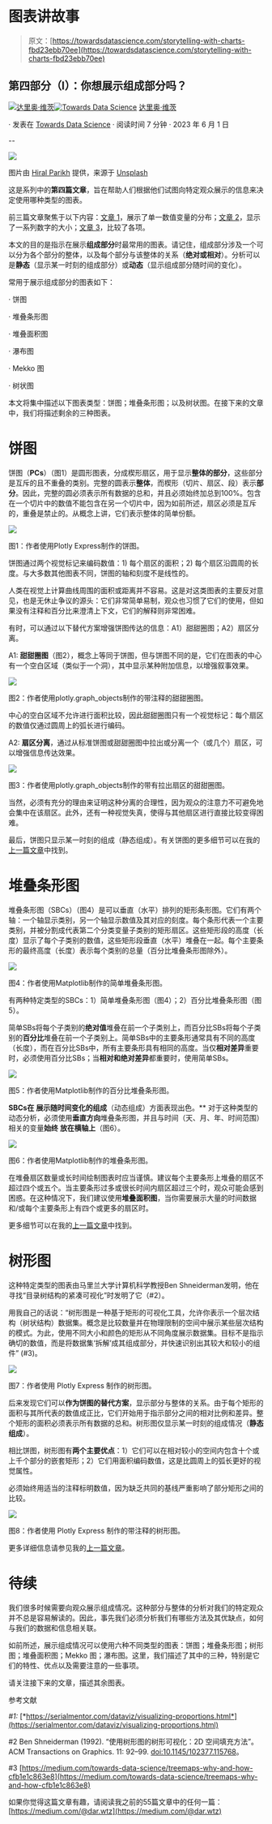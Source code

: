 # 图表讲故事

> 原文：[https://towardsdatascience.com/storytelling-with-charts-fbd23ebb70ee](https://towardsdatascience.com/storytelling-with-charts-fbd23ebb70ee)

## 第四部分（I）：你想展示组成部分吗？

[](https://medium.com/@dar.wtz?source=post_page-----fbd23ebb70ee--------------------------------)[![达里奥·维茨](../Images/28efa942b4c5bd2763d58c44584cf583.png)](https://medium.com/@dar.wtz?source=post_page-----fbd23ebb70ee--------------------------------)[](https://towardsdatascience.com/?source=post_page-----fbd23ebb70ee--------------------------------)[![Towards Data Science](../Images/a6ff2676ffcc0c7aad8aaf1d79379785.png)](https://towardsdatascience.com/?source=post_page-----fbd23ebb70ee--------------------------------) [达里奥·维茨](https://medium.com/@dar.wtz?source=post_page-----fbd23ebb70ee--------------------------------)

· 发表在 [Towards Data Science](https://towardsdatascience.com/?source=post_page-----fbd23ebb70ee--------------------------------) · 阅读时间 7 分钟 · 2023 年 6 月 1 日

--

![](../Images/7e1fa8f5fdac66c4700d609cc86e876c.png)

图片由 [Hiral Parikh](https://unsplash.com/@hiral_parikh98?utm_source=medium&utm_medium=referral) 提供，来源于 [Unsplash](https://unsplash.com/?utm_source=medium&utm_medium=referral)

这是系列中的**第四篇文章**，旨在帮助人们根据他们试图向特定观众展示的信息来决定使用哪种类型的图表。

前三篇文章聚焦于以下内容：[文章 1](https://medium.com/towards-data-science/storytelling-with-charts-23dd41096721)，展示了单一数值变量的分布；[文章 2](https://medium.com/towards-data-science/storytelling-with-charts-dae59034f60)，显示了一系列数字的大小；[文章 3](https://medium.com/towards-data-science/storytelling-with-charts-c59c52c49871)，比较了各项。

本文的目的是指示在展示**组成部分**时最常用的图表。请记住，组成部分涉及一个可以分为各个部分的整体，以及每个部分与该整体的关系（**绝对或相对**）。分析可以是**静态**（显示某一时刻的组成部分）或**动态**（显示组成部分随时间的变化）。

常用于展示组成部分的图表如下：

· 饼图

· 堆叠条形图

· 堆叠面积图

· 瀑布图

· Mekko 图

· 树状图

本文将集中描述以下图表类型：饼图；堆叠条形图；以及树状图。在接下来的文章中，我们将描述剩余的三种图表。

# **饼图**

饼图（**PCs**）（图1）是圆形图表，分成楔形扇区，用于显示**整体的部分**，这些部分是互斥的且不重叠的类别。完整的圆表示**整体**，而楔形（切片、扇区、段）表示**部分**。因此，完整的圆必须表示所有数据的总和，并且必须始终加总到100%。包含在一个切片中的数值不能包含在另一个切片中，因为如前所述，扇区必须是互斥的，重叠是禁止的。从概念上讲，它们表示整体的简单份额。

![](../Images/8efbed0bd06b67e1a22b229df85b508b.png)

图1：作者使用Plotly Express制作的饼图。

饼图通过两个视觉标记来编码数值：1) 每个扇区的面积；2) 每个扇区沿圆周的长度。与大多数其他图表不同，饼图的轴和刻度不是线性的。

人类在视觉上计算曲线周围的面积或距离并不容易。这是对这类图表的主要反对意见，也是无休止争议的源头：它们非常简单易制，观众也习惯了它们的使用，但如果没有注释和百分比来澄清上下文，它们的解释则非常困难。

有时，可以通过以下替代方案增强饼图传达的信息：A1）甜甜圈图；A2）扇区分离。

A1: **甜甜圈图**（图2），概念上等同于饼图，但与饼图不同的是，它们在图表的中心有一个空白区域（类似于一个洞），其中显示某种附加信息，以增强叙事效果。

![](../Images/35007673d664a1965a30a928ebed4109.png)

图2：作者使用plotly.graph_objects制作的带注释的甜甜圈图。

中心的空白区域不允许进行面积比较，因此甜甜圈图只有一个视觉标记：每个扇区的数值仅通过圆周上的弧长进行编码。

A2: **扇区分离**，通过从标准饼图或甜甜圈图中拉出或分离一个（或几个）扇区，可以增强信息传达效果。

![](../Images/7abfc38cba203b2937f6aaaded76dab3.png)

图3：作者使用plotly.graph_objects制作的带有拉出扇区的甜甜圈图。

当然，必须有充分的理由来证明这种分离的合理性，因为观众的注意力不可避免地会集中在该扇区。此外，还有一种视觉失真，使得与其他扇区进行直接比较变得困难。

最后，饼图只显示某一时刻的组成（静态组成）。有关饼图的更多细节可以在我的[上一篇文章](https://medium.com/towards-data-science/pie-donut-charts-with-plotly-d5524a60295b)中找到。

# **堆叠条形图**

堆叠条形图（SBCs）（图4）是可以垂直（水平）排列的矩形条形图。它们有两个轴：一个轴显示类别，另一个轴显示数值及其对应的刻度。每个条形代表一个主要类别，并被分割成代表第二个分类变量子类别的矩形扇区。这些矩形段的高度（长度）显示了每个子类别的数值，这些矩形段垂直（水平）堆叠在一起。每个主要条形的最终高度（长度）表示每个类别的总量（百分比堆叠条形图除外）。

![](../Images/d35f1145936d09a4ac1f61b5847952fd.png)

图4：作者使用Matplotlib制作的简单堆叠条形图。

有两种特定类型的SBCs：1）简单堆叠条形图（图4）；2）百分比堆叠条形图（图5）。

简单SBs将每个子类别的**绝对值**堆叠在前一个子类别上，而百分比SBs将每个子类别的**百分比**堆叠在前一个子类别上。简单SBs中的主要条形通常具有不同的高度（长度），而在百分比SBs中，所有主要条形具有相同的高度。当仅**相对差异**重要时，必须使用百分比SBs；当**相对和绝对差异**都重要时，使用简单SBs。

![](../Images/d737e340fef6fedf1b44400c5ba925f4.png)

图5：作者使用Matplotlib制作的百分比堆叠条形图。

**SBCs在** **展示随时间变化的组成**（动态组成）方面表现出色。** 对于这种类型的动态分析，必须使用**垂直方向**堆叠条形图，并且与时间（天、月、年、时间范围）相关的变量**始终** **放在横轴上**（图6）。

![](../Images/b4c2dd9942ee013dfc4273e438c7926a.png)

图6：作者使用Matplotlib制作的堆叠条形图。

在堆叠扇区数量或长时间绘制图表时应当谨慎。建议每个主要条形上堆叠的扇区不超过四个或五个。当主要条形过多或很长时间内扇区超过三个时，观众可能会感到困惑。在这种情况下，我们建议使用**堆叠面积图**，当你需要展示大量的时间数据和/或每个主要条形上有四个或更多的扇区时。

更多细节可以在我的[上一篇文章](https://medium.com/towards-data-science/stacked-bar-graphs-why-how-f1b68a7454b7)中找到。

# **树形图**

这种特定类型的图表由马里兰大学计算机科学教授Ben Shneiderman发明，他在寻找“目录树结构的紧凑可视化”时发明了它（#2）。

用我自己的话说：“树形图是一种基于矩形的可视化工具，允许你表示一个层次结构（树状结构）数据集。概念是比较数量并在物理限制的空间中展示某些层次结构的模式。为此，使用不同大小和颜色的矩形从不同角度展示数据集。目标不是指示确切的数值，而是将数据集‘拆解’成其组成部分，并快速识别出其较大和较小的组件” (#3)。

![](../Images/c6af931a963612842ff7665042ab9590.png)

图7：作者使用 Plotly Express 制作的树形图。

后来发现它们可以**作为饼图的替代方案**，显示部分与整体的关系。由于每个矩形的面积与其所代表的数值成正比，它们开始用于指示部分之间的相对比例和差异。整个矩形的面积必须表示所有数据的总和。树形图仅显示某一时刻的组成情况（**静态组成**）。

相比饼图，树形图有**两个主要优点**：1）它们可以在相对较小的空间内包含十个或上千个部分的嵌套矩形；2）它们用面积编码数值，这是比圆周上的弧长更好的视觉属性。

必须始终用适当的注释标明数值，因为缺乏共同的基线严重影响了部分矩形之间的比较。

![](../Images/c2af12aef4ba596ed6df71a012e6cae0.png)

图8：作者使用 Plotly Express 制作的带注释的树形图。

更多详细信息请参见我的[上一篇文章](https://medium.com/towards-data-science/treemaps-why-and-how-cfb1e1c863e8)。

# **待续**

我们很多时候需要向观众展示组成情况。这种部分与整体的分析对我们的特定观众并不总是容易解读的。因此，事先我们必须分析我们有哪些方法及其优缺点，如何与我们的数据和信息相关联。

如前所述，展示组成情况可以使用六种不同类型的图表：饼图；堆叠条形图；树形图；堆叠面积图；Mekko 图；瀑布图。这里，我们描述了其中的三种，特别是它们的特性、优点以及需要注意的一些事项。

请关注接下来的文章，描述其余图表。

参考文献

*#1:* [*https://serialmentor.com/dataviz/visualizing-proportions.html*](https://serialmentor.com/dataviz/visualizing-proportions.html)

#2 Ben Shneiderman (1992). “使用树形图的树形可视化：2D 空间填充方法”。ACM Transactions on Graphics. 11: 92–99\. [doi:10.1145/102377.115768](https://doi.org/10.1145%2F102377.115768)。

#3 [https://medium.com/towards-data-science/treemaps-why-and-how-cfb1e1c863e8](https://medium.com/towards-data-science/treemaps-why-and-how-cfb1e1c863e8)

如果你觉得这篇文章有趣，请阅读我之前的55篇文章中的任何一篇：[https://medium.com/@dar.wtz](https://medium.com/@dar.wtz)
